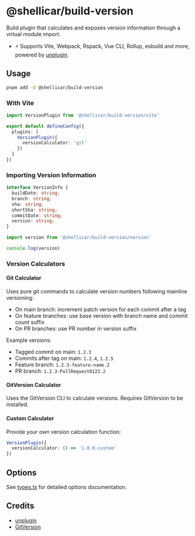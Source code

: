 # @shellicar/build-version

Build plugin that calculates and exposes version information through a virtual module import.

- ⚡️ Supports Vite, Webpack, Rspack, Vue CLI, Rollup, esbuild and more, powered by [unplugin](https://github.com/unjs/unplugin).

## Usage

```sh
pnpm add -D @shellicar/build-version
```

### With Vite

```ts
import VersionPlugin from '@shellicar/build-version/vite'

export default defineConfig({
  plugins: [
    VersionPlugin({
      versionCalculator: 'git'
    })
  ]
})
```

### Importing Version Information

```ts
interface VersionInfo {
  buildDate: string;
  branch: string;
  sha: string;
  shortSha: string;
  commitDate: string;
  version: string;
}
```

```ts
import version from '@shellicar/build-version/version'

console.log(version)
```

### Version Calculators

#### Git Calculator
Uses pure git commands to calculate version numbers following mainline versioning:
- On main branch: increment patch version for each commit after a tag
- On feature branches: use base version with branch name and commit count suffix
- On PR branches: use PR number in version suffix

Example versions:
- Tagged commit on main: `1.2.3`
- Commits after tag on main: `1.2.4`, `1.2.5`
- Feature branch: `1.2.3-feature-name.2`
- PR branch: `1.2.3-PullRequest0123.2`

#### GitVersion Calculator
Uses the GitVersion CLI to calculate versions. Requires GitVersion to be installed.

#### Custom Calculator
Provide your own version calculation function:

```ts
VersionPlugin({
  versionCalculator: () => '1.0.0-custom'
})
```

## Options

See [types.ts](./packages/@shellicar/build-version/src/core/types.ts) for detailed options documentation.

## Credits

- [unplugin](https://github.com/unjs/unplugin)
- [GitVersion](https://gitversion.net)
